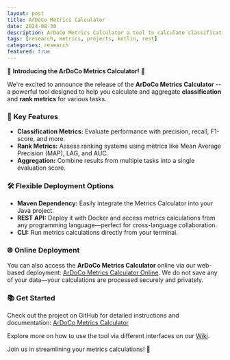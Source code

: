 ```yaml
---
layout: post
title: ArDoCo Metrics Calculator
date: 2024-08-30
description: ArDoCo Metrics Calculator a tool to calculate classification and rank metrics.
tags: [research, metrics, projects, kotlin, rest]
categories: research
featured: true
---
```


🚀 **Introducing the ArDoCo Metrics Calculator!** 🚀

We're excited to announce the release of the **ArDoCo Metrics Calculator** -- a powerful tool designed to help you calculate and aggregate **classification** and **rank metrics** for various tasks.

### 🎯 **Key Features**

- **Classification Metrics:** Evaluate performance with precision, recall, F1-score, and more.
- **Rank Metrics:** Assess ranking systems using metrics like Mean Average Precision (MAP), LAG, and AUC.
- **Aggregation:** Combine results from multiple tasks into a single evaluation score.

### 🛠️ **Flexible Deployment Options**

- **Maven Dependency:** Easily integrate the Metrics Calculator into your Java project.
- **REST API:** Deploy it with Docker and access metrics calculations from any programming language—perfect for cross-language collaboration.
- **CLI:** Run metrics calculations directly from your terminal.

### 🌐 **Online Deployment**

You can also access the **ArDoCo Metrics Calculator** online via our web-based deployment: [ArDoCo Metrics Calculator Online](https://metrics.vdl.sdq.kastel.kit.edu/). We do not save any of your data—your calculations are processed securely and privately.

### 📚 **Get Started**

Check out the project on GitHub for detailed instructions and documentation: [ArDoCo Metrics Calculator](https://github.com/ArDoCo/Metrics)

Explore more on how to use the tool via different interfaces on our [Wiki](https://github.com/ArDoCo/Metrics/wiki).

Join us in streamlining your metrics calculations! 🚀
